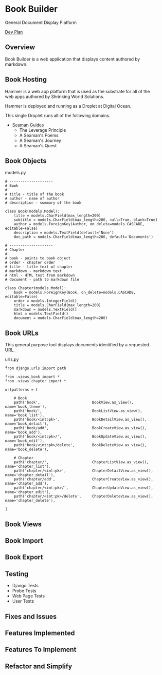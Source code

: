 # Book Builder

General Document Display Platform

[Dev Plan](Index)


## Overview

Book Builder is a web application that displays content authored by markdown.


## Book Hosting

Hammer is a web app platform that is used as the substrate for all of the
web apps authored by Shrinking World Solutions.

Hammer is deployed and running as a Droplet at Digital Ocean.

This single Droplet runs all of the following domains.

* [Seaman Guides](https://seamansguide.com/book/)
    * The Leverage Principle
    * A Seaman's Poems
    * A Seaman's Journey
    * A Seaman's Quest


## Book Objects

models.py

    # --------------------
    # Book
    #
    # title - title of the book
    # author - name of author
    # description - summary of the book

    class Book(models.Model):
        title = models.CharField(max_length=200)
        subtitle = models.CharField(max_length=200, null=True, blank=True)
        author = models.ForeignKey(Author, on_delete=models.CASCADE, editable=False)
        description = models.TextField(default='None')
        doc_path = models.CharField(max_length=200, default='Documents')

    # --------------------
    # Chapter
    #
    # book - points to book object
    # order - chapter order
    # title - title text of chapter
    # markdown - markdown text
    # html - HTML text from markdown
    # document - path to markdown file

    class Chapter(models.Model):
        book = models.ForeignKey(Book, on_delete=models.CASCADE, editable=False)
        order = models.IntegerField()
        title = models.CharField(max_length=200)
        markdown = models.TextField()
        html = models.TextField()
        document = models.CharField(max_length=200)


## Book URLs

This general purpose tool displays documents identified by a requested URL.

urls.py

    from django.urls import path

    from .views_book import *
    from .views_chapter import *

    urlpatterns = [

        # Book
        path('book',                        BookView.as_view(),        name='book_theme'),
        path('book/',                       BookListView.as_view(),    name='book_list'),
        path('book/<int:pk>',               BookDetailView.as_view(),  name='book_detail'),
        path('book/add',                    BookCreateView.as_view(),  name='book_add'),
        path('book/<int:pk>/',              BookUpdateView.as_view(),  name='book_edit'),
        path('book/<int:pk>/delete',        BookDeleteView.as_view(),  name='book_delete'),

        # Chapter
        path('chapter/',                    ChapterListView.as_view(),    name='chapter_list'),
        path('chapter/<int:pk>',            ChapterDetailView.as_view(),  name='chapter_detail'),
        path('chapter/add',                 ChapterCreateView.as_view(),  name='chapter_add'),
        path('chapter/<int:pk>/',           ChapterUpdateView.as_view(),  name='chapter_edit'),
        path('chapter/<int:pk>/delete',     ChapterDeleteView.as_view(),  name='chapter_delete'),

    ] 

## Book Views


## Book Import



## Book Export


## Testing

* Django Tests
* Probe Tests
* Web Page Tests
* User Tests


## Fixes and Issues

## Features Implemented


## Features To Implement



## Refactor and Simplify



